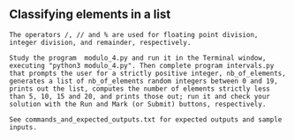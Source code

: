 ## Classifying elements in a list

    The operators /, // and % are used for floating point division, integer division, and remainder, respectively.

    Study the program  modulo_4.py and run it in the Terminal window, executing "python3 modulo_4.py". Then complete program intervals.py that prompts the user for a strictly positive integer, nb_of_elements, generates a list of nb_of_elements random integers between 0 and 19, prints out the list, computes the number of elements strictly less than 5, 10, 15 and 20, and prints those out; run it and check your solution with the Run and Mark (or Submit) buttons, respectively.

    See commands_and_expected_outputs.txt for expected outputs and sample inputs.